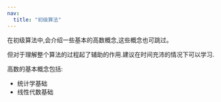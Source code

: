 ```yaml
---
nav:
  title: "初级算法"
---
```

在初级算法中,会介绍一些基本的高数概念,这些概念也可跳过。

但对于理解整个算法的过程起了辅助的作用.建议在时间充沛的情况下可以学习.

高数的基本概念包括:

- 统计学基础
- 线性代数基础
